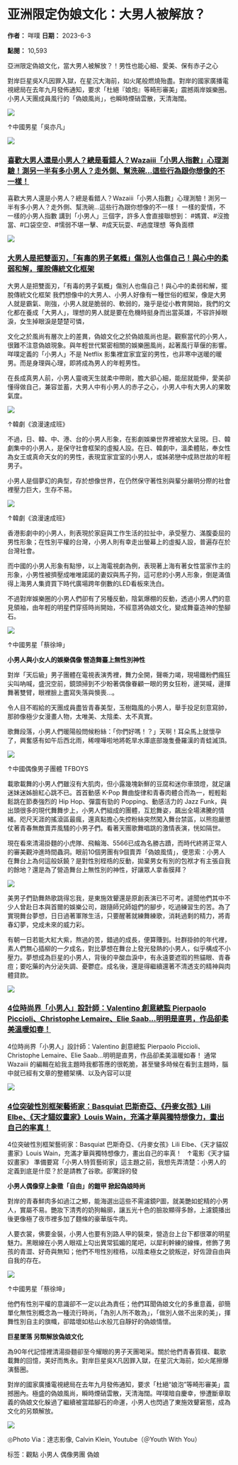 # 亚洲限定伪娘文化：大男人被解放？

**作者：** 咩噗
**日期：** 2023-6-3

**點閱：** 10,593

亞洲限定偽娘文化，當大男人被解放？！男性也能心細、愛美、保有赤子之心

對岸巨星吳X凡因罪入獄，在星沉大海前，如火尾般燃燒殆盡。對岸的國家廣播電視總局在去年九月發佈通知，要求「杜絕『娘炮』等畸形審美」震撼兩岸娛樂圈。小男人天團成員風行的「偽娘風尚」，也瞬時煙硝雲散，天清海闊。

![](https://www.wazaiii.com/datas/upload/files/1021_菜市場包/2023060219333936.jpg)

↑中國男星「吳亦凡」

![](https://www.wazaiii.com/datas/upload/site/1658990830-2106.jpeg)

### [喜歡大男人還是小男人？總是看錯人？Wazaiii「小男人指數」心理測驗！測另一半有多小男人？走外側、幫洗碗...這些行為跟你想像的不一樣！](https://www.wazaiii.com/articles?id=lifestyle-relationship-men)

喜歡大男人還是小男人？總是看錯人？Wazaiii「小男人指數」心理測驗！測另一半有多小男人？走外側、幫洗碗...這些行為跟你想像的不一樣！ 一樣的愛情，不一樣的小男人指數 講到「小男人」三個字，許多人會直接聯想到： #媽寶、#沒擔當、#口袋空空、#懦弱不堪一擊、#成天玩耍、#過度理想  等負面標

![](https://www.wazaiii.com/datas/upload/site/1658822291-4759.jpeg)

### [大男人是把雙面刃，「有毒的男子氣概」傷別人也傷自己！與心中的柔弱和解，擺脫傳統文化框架](https://www.wazaiii.com/articles?id=lifestyle-big-man-little-man)

大男人是把雙面刃，「有毒的男子氣概」傷別人也傷自己！與心中的柔弱和解，擺脫傳統文化框架 我們想像中的大男人、小男人好像有一種世俗的框架，像是大男人就是霸氣、剛強，小男人就是脆弱的、軟弱的，幾乎是從小教育開始，我們的文化都在養成「大男人」，理想的男人就是要在危機時挺身而出當英雄，不容許掉眼淚，女生掉眼淚是楚楚可憐，

文化之於風尚有層次上的差異，偽娘文化之於偽娘風尚也是。觀察當代的小男人，很難不注意偽娘現象。與年輕世代緊密相關的娛樂圈風尚，起著風行草偃的影響。咩噗定義的「小男人」不是 Netflix 影集裡宜家宜室的男性，也非寒中送暖的暖男。而是身理與心理，即將成為男人的年輕男性。

在長成真男人前，小男人靈魂天生就柔中帶剛，膽大卻心細，能屈就能伸，愛美卻懂得做自己，兼容並蓄，大男人中有小男人的赤子之心，小男人中有大男人的果敢氣度。

![](https://www.wazaiii.com/datas/upload/files/1021_菜市場包/2023060219422367.jpg)

↑韓劇《浪漫速成班》

不過，日、韓、中、港、台的小男人形象，在影劇娛樂世界裡被放大呈現。日、韓劇集中的小男人，是保守社會框架的虛擬人設。在日、韓劇中，溫柔體貼，奉女性為女王或真命天女的的男性，表現宜家宜室的小男人，或姊弟戀中成熟世故的年輕男子。

小男人是個夢幻的典型，存於想像世界，在仍然保守著性別與輩分嚴明分際的社會裡壓力巨大，生存不易。

![](https://www.wazaiii.com/datas/upload/files/1021_菜市場包/2023060219460730.jpg)

↑韓劇《浪漫速成班》

香港影劇中的小男人，則表現於家庭與工作生活的拉扯中，承受壓力、滿腹委屈的男性形象；在性別平權的台灣，小男人則有幸走出螢幕上的虛擬人設，普遍存在於台灣社會。

而中國的小男人形象有點慘，以上海電視劇為例，表現著上海有著女性當家作主的形象，小男性被擠壓成唯唯諾諾的妻奴與馬子狗，這可悲的小男人形象，倒是滿值得上海男人集資買下時代廣場跨年倒數的LED看板來洗白。

不過對岸娛樂圈的小男人們卻有了另種反動，陰氣爆棚的反動，透過小男人們的意見領袖，由年輕的明星們穿搭時尚開始，不經意將偽娘文化，變成舞臺造神的墊腳石。

![](https://www.wazaiii.com/datas/upload/files/1021_菜市場包/2023060219482657.jpg)

↑中國男星「蔡徐坤」

**小男人與小女人的娛樂偶像 營造舞臺上無性別神性**

對岸「天后級」男子團體在電視表演秀裡，舞力全開，聲嘶力竭，現場鐵粉們瘋狂尖叫吶喊，盛況空前，鏡頭掃到不少盼著偶像眷顧一眼的男女狂粉，邊哭喊，邊揮舞著雙臂，眼裡臉上盡寫失落與懊喪…。

令人目不暇給的天團成員盡皆青春美型，玉樹臨風的小男人，舉手投足刻意寫帥，那帥像極少女漫畫人物，太唯美、太陰柔、太不真實。

歌舞段落，小男人們暖陽般問候粉絲：「你們好嗎！？」天啊！耳朵馬上就懷孕了，興奮感有如午后西北雨，稀哩嘩啦地將乾旱水庫底部幾隻疊羅漢的青蛙滅頂。

![](https://www.wazaiii.com/datas/upload/files/1021_菜市場包/2023060219504360.jpg)

↑中國偶像男子團體 TFBOYS

載歌載舞的小男人們雖沒有大肌肉，但小露幾塊新鮮的豆腐和迷你車頭燈，就足讓迷妹迷姊臉紅心跳不已。首首動感 K-Pop 舞曲旋律和青春肉體合而為一，輕輕鬆鬆跳在節奏強烈的 Hip Hop、彈震有勁的 Popping、動感活力的 Jazz Funk，與出頭很多的現代舞舞步上，小男人們組成的團體，互尬舞姿，飆出全場沸騰的情緒。咫尺天涯的搖滾區最瘋，還真點擔心失控粉絲突然闖入舞台禁區，以熊抱嚴懲仗著青春無敵賣弄風騷的小男子們。看著天團歌舞唱跳的激情表演，恍如隔世。

現在看來清湯掛麵的小虎隊、飛輪海、5566已成為名勝古蹟，而時代終將正常人的審美觀沖進時間蟲洞。眼前10個男團有9個賣弄「偽娘風情」，便思索：小男人在舞台上為何這般妖饒？是對性別桎梏的反動，拋棄男女有別的包袱才有主張自我的餘地？還是為了營造舞台上無性別的神性，好讓眾人拿香膜拜？

![](https://www.wazaiii.com/datas/upload/files/1021_菜市場包/202306021956019.jpg)

美男子們勁舞熱歌跳得忘我，是東施效顰還是原創表演已不可考。遽聞他們其中不少人曾赴日本與首爾的娛樂公司，跟隨師兄師姐們的腳步，吃過練習生的苦。為了實現舞台夢想，日日過著軍隊生活，只要醒著就練舞練歌，消耗過剩的精力，將青春幻夢，兌成未來的威力彩。

有朝一日若能大紅大紫，熬過的苦，錯過的成長，便算賺到。社群掛帥的年代裡，素人們無心插柳的一夕成名，對比夢想在舞台上發光發熱的小男人，似乎構成不小壓力。夢想成為巨星的小男人，背後的辛酸血淚中，有永遠要遮瑕的熊貓眼、青春痘；要吃藥的內分泌失調、憂鬱症。成名後，還是得繼續還著不清透支的精神與肉體貸款。

![](https://www.wazaiii.com/datas/upload/site/1660626123-9477.jpeg)

### [4位時尚界「小男人」設計師：Valentino 創意總監 Pierpaolo Piccioli、Christophe Lemaire、Elie Saab…明明是直男，作品卻柔美溫暖如春！](https://www.wazaiii.com/articles?id=fashion-designer-little-man)

4位時尚界「小男人」設計師：Valentino 創意總監 Pierpaolo Piccioli、Christophe Lemaire、Elie Saab…明明是直男，作品卻柔美溫暖如春！ 通常 Wazaiii 的編輯在給我主題時我都答應的很乾脆，甚至蠻多時候在看到主題時，腦中就已經有文章的整體架構、以及內容可以提

![](https://www.wazaiii.com/datas/upload/site/1660202630-393.jpeg)

### [4位突破性別框架藝術家：Basquiat 巴斯奇亞、《丹麥女孩》Lili Elbe、《天才貓奴畫家》Louis Wain，充滿才華與獨特想像力，畫出自己的率真！](https://www.wazaiii.com/articles?id=art-little-man-artist-characteristic)

4位突破性別框架藝術家：Basquiat 巴斯奇亞、《丹麥女孩》Lili Elbe、《天才貓奴畫家》Louis Wain，充滿才華與獨特想像力，畫出自己的率真！   ↑電影《天才貓奴畫家》 準備要寫「小男人特質藝術家」這主題之前，我想先弄清楚：小男人的定義到底是什麼？於是請教了谷歌。卻驚訝的發

**小男人偶像穿上象徵「自由」的鎧甲 掀起偽娘時尚**

對岸的青春鮮肉多如過江之鯽，能海選出這些不需濾鏡P圖，就美艷如蛇精的小男人，實屬不易。艷妝下清秀的奶狗輪廓，讓五光十色的臉妝顯得多餘，上濾鏡播出後更像極了夜市裡多加了麵條的豪華版牛肉。

人要衣裳，佛要金裝，小男人也要有別路人甲的裝束，營造台上台下都很罩的明星魅力。黑眼線在小男人眼褶上勾出異常狐媚的尾吧，以犀利幹練的線條，修飾了男孩的青澀、好奇與無知；他們不甩性別桎梏，以陰柔極女之貌叛逆，好佐證自由與自我的存在。

![](https://www.wazaiii.com/datas/upload/files/1021_菜市場包/2023060219584378.jpg)

↑中國男星「蔡徐坤」

他們有性別平權的意識卻不一定以此為責任；他們耳聞偽娘文化的多重意義，卻簡單化無性別概念為一種流行時尚，「為別人所不敢為」，「做別人做不出來的美」，揮舞性別自主的旗幟，卻踏壞如枯山水般兀自靜好的偽娘情懷。

**巨星墜落 另類解放偽娘文化**

為90年代記憶裡清湯掛麵卻至今耀眼的男子天團喝采。關於他們青春質樸、載歌載舞的回憶，美好而雋永。對岸巨星吳X凡因罪入獄，在星沉大海前，如火尾擦爆演藝圈。

對岸的國家廣播電視總局在去年九月發佈通知，要求「杜絕“娘泡”等畸形審美」震撼圈內。極盛的偽娘風尚，瞬時煙硝雲散，天清海闊。咩噗暗自慶幸，慘遭斷章取義的偽娘文化躲過了繼續被當踏腳石的命運，小男人也閃過了東施效顰窘態，成為文化的另類解放。

![](https://www.wazaiii.com/datas/upload/files/1021_菜市場包/2023060220004121.jpg)

◎Photo Via：達志影像, Calvin Klein, Youtube（＠Youth With You）

标签：觀點 小男人 偶像男團 偽娘
